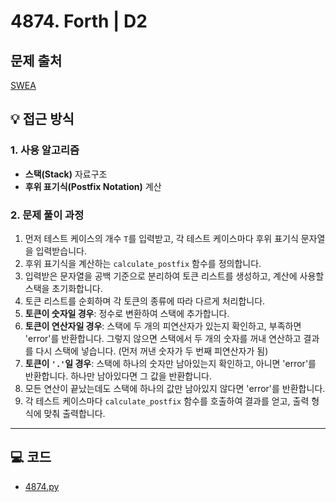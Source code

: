 # 4874. Forth | D2

## 문제 출처
[SWEA](https://swexpertacademy.com/main/talk/solvingClub/problemView.do?solveclubId=AZh9Pr4Kw1nHBINp&contestProbId=AWTQc1MKQiIDFAVT&probBoxId=AZh-M3iq4UfHBINp&type=PROBLEM&problemBoxTitle=Stack&problemBoxCnt=16)

## 💡 접근 방식
### 1. 사용 알고리즘
* **스택(Stack)** 자료구조
* **후위 표기식(Postfix Notation)** 계산

### 2. 문제 풀이 과정
1.  먼저 테스트 케이스의 개수 `T`를 입력받고, 각 테스트 케이스마다 후위 표기식 문자열을 입력받습니다.
2.  후위 표기식을 계산하는 `calculate_postfix` 함수를 정의합니다.
3.  입력받은 문자열을 공백 기준으로 분리하여 토큰 리스트를 생성하고, 계산에 사용할 스택을 초기화합니다.
4.  토큰 리스트를 순회하며 각 토큰의 종류에 따라 다르게 처리합니다.
5.  **토큰이 숫자일 경우**: 정수로 변환하여 스택에 추가합니다.
6.  **토큰이 연산자일 경우**: 스택에 두 개의 피연산자가 있는지 확인하고, 부족하면 'error'를 반환합니다. 그렇지 않으면 스택에서 두 개의 숫자를 꺼내 연산하고 결과를 다시 스택에 넣습니다. (먼저 꺼낸 숫자가 두 번째 피연산자가 됨)
7.  **토큰이 `'.'`일 경우**: 스택에 하나의 숫자만 남아있는지 확인하고, 아니면 'error'를 반환합니다. 하나만 남아있다면 그 값을 반환합니다.
8.  모든 연산이 끝났는데도 스택에 하나의 값만 남아있지 않다면 'error'를 반환합니다.
9.  각 테스트 케이스마다 `calculate_postfix` 함수를 호출하여 결과를 얻고, 출력 형식에 맞춰 출력합니다.


---

## 💻 코드
* [4874.py](4874.py)